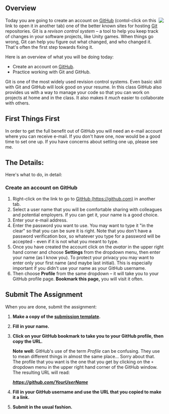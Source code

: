 ---
---

[slides]: #
[template]: https://docs.google.com/document/d/1A2caoezkCmQ0vNNIph1n_HO3JWFoUpoG6XaQrrJFP4c/edit?usp=sharing

## Overview

<img src="https://imgs.xkcd.com/comics/git.png" align="right"> Today you are going to create an account on [GitHub][] (contol-click on this link to open it in another tab) one of the better known sites for hosting [Git][] repositories. Git is a _revison control system_ – a tool to help you keep track of changes in your software projects, like Unity games. When things go wrong, Git can help you figure out what changed, and who changed it. That's often the first step towards fixing it.

Here is an overview of what you will be doing today:

* Create an account on [GitHub][].
* Practice working with Git and GitHub.

Git is one of the most widely used revision control systems. Even basic skill with Git and GitHub will look good on your resume. In this class GitHub also provides us with a way to manage your code so that you can work on projects at home and in the class. It also makes it _much_ easier to collaborate with others.

## First Things First

In order to get the full benefit out of GitHub you will need an e-mail account where you can receive e-mail. If you don't have one, now would be a good time to set one up. If you have concerns about setting one up, please see me.

## The Details:

Here's what to do, in detail:

### Create an account on GitHub

1. Right-click on the link to go to [GitHub (https://github.com)][github] in another tab.
2. Select a user name that you will be comfortable sharing with colleagues and potential employers. If you can get it, your name is a good choice.
3. Enter your e-mail address.
4. Enter the password you want to use. You may want to type it "in the clear" so that you can be sure it is right. Note that you don't have a password verification box, so whatever you type for a password will be accepted - even if it is not what you meant to type.
5. Once you have created the account click on the *avatar* in the upper right hand corner and choose **Settings** from the dropdown menu, then enter your name (as I know you). To protect your privacy you may want to enter only your first name (and maybe last initial). This is especially important if you didn't use your name as your GitHub username.
6. Then choose **Profile** from the same dropdown – it will take you to your GitHub profile page. **Bookmark this page,** you will visit it often.

## Submit The Assignment

When you are done, submit the assignment:

1. **Make a copy of the [submission template][template].**
1. **Fill in your name.**
1. **Click on your GitHub bookmark to take you to your GitHub profile, then copy the URL.**

   **Note well:** GitHub's use of the term _Profile_ can be confusing. They use to mean different things in almost the same place... Sorry about that. The profile that you want is the one that you get by clicking on the `+` dropdown menu in the upper right hand corner of the GitHub window. The resulting URL will read:

   ***https://github.com/YourUserName***
1. **Fill in your GitHub username and use the URL that you copied to make it a link.**
1. **Submit in the usual fashion.**
 
[github]: <https://github.com>
[git]: <https://git-scm.com>
[gh-guides]: <https://guides.github.com>
[gh-pages]: <https://pages.github.com>
[hello-world]: <https://guides.github.com/activities/hello-world/>
[gh-flow]: <https://guides.github.com/introduction/flow/>
[setup-gh-pages]: <https://guides.github.com/features/pages/>
[gh-squares]: <https://help.github.com/articles/viewing-contributions-on-your-profile/>
[gfm]: <https://guides.github.com/features/mastering-markdown/>
